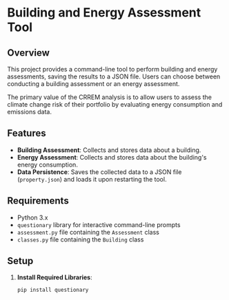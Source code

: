 # Building and Energy Assessment Tool

## Overview

This project provides a command-line tool to perform building and energy assessments, saving the results to a JSON file. Users can choose between conducting a building assessment or an energy assessment.

The primary value of the CRREM analysis is to allow users to assess the climate change risk of their portfolio by evaluating energy consumption and emissions data.

## Features

- **Building Assessment**: Collects and stores data about a building.
- **Energy Assessment**: Collects and stores data about the building's energy consumption.
- **Data Persistence**: Saves the collected data to a JSON file (`property.json`) and loads it upon restarting the tool.

## Requirements

- Python 3.x
- `questionary` library for interactive command-line prompts
- `assessment.py` file containing the `Assessment` class
- `classes.py` file containing the `Building` class

## Setup

1. **Install Required Libraries**:
   ```sh
   pip install questionary
   ```
